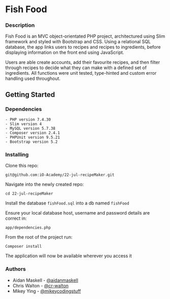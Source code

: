 
# Fish Food
### Description
Fish Food is an MVC object-orientated PHP project, architectured using Slim framework and styled with Bootstrap and CSS. Using a relational SQL database, the app links users to recipes and recipes to ingredients, before displaying information on the front end using JavaScript.

Users are able create accounts, add their favourite recipes, and then filter through recipes to decide what they can make with a defined set of ingredients. All functions were unit tested, type-hinted and custom error handling used throughout. 

## Getting Started

### Dependencies
``` 
- PHP version 7.4.30 
- Slim version 4
- MySQL version 5.7.38
- Composer version 2.4.1
- PHPUnit version 9.5.21
- Bootstrap version 5.2
```
### Installing
Clone this repo:
```
git@github.com:iO-Academy/22-jul-recipeMaker.git
```
Navigate into the newly created repo:
```
cd 22-jul-recipeMaker
```
Install the database `fishFood.sql` into a db named `fishFood`

Ensure your local database host, username and password details are correct in:
```
app/dependencies.php
```
From the root of the project run:
```
Composer install
```
The application will now be available wherever you access it
### Authors
- Aidan Maskell - [@aidanmaskell](https://github.com/aidanmaskell)
- Chris Walton - [@cr-walton](https://github.com/cr-walton)
- Mikey Ying - [@mikeycodingstuff](https://github.com/mikeycodingstuff)
